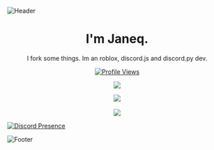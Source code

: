 ![Header](./header.png)

<h1 align="center">I'm Janeq.</h1>
<p align="center"> I fork some things. Im an roblox, discord.js and discord.py dev.</p>
<a href="https://github.com/Hellscap3d">
  <p align="center">
    <img src="https://komarev.com/ghpvc/?username=notjaneq" alt="Profile Views">
  </p>
</a>

<p align="center">
  <img src="https://github-readme-stats.vercel.app/api/?username=notjaneq&title_color=4F8CC9&text_color=9f9f9f&show_icons=true&bg_color=00000000&hide_border=true&icon_color=4F8CC9&hide_title=true&count_private=true" />
</p>

<p align="center">
  <img src="GET FROM https://discord.c99.nl" />
  <br />
  <br />
  <img src="https://github-profile-trophy.vercel.app/?username=notjaneq&theme=nord&margin-w=15&margin-h=1&column=6" />
</p>

[![Discord Presence](https://lanyard.cnrad.dev/api/596097531981725706)](https://discord.com/users/596097531981725706)

![Footer](./footer.png)
